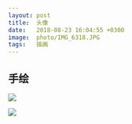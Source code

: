 ```yaml
---
layout: post
title:  头像
date:   2018-08-23 16:04:55 +0300
image:  photo/IMG_6318.JPG
tags:   插画
---
```


## 手绘
![]({{site.baseurl}}/img/photo/IMG_6318.JPG)  

![]({{site.baseurl}}/img/photo/IMG_6317.JPG)
